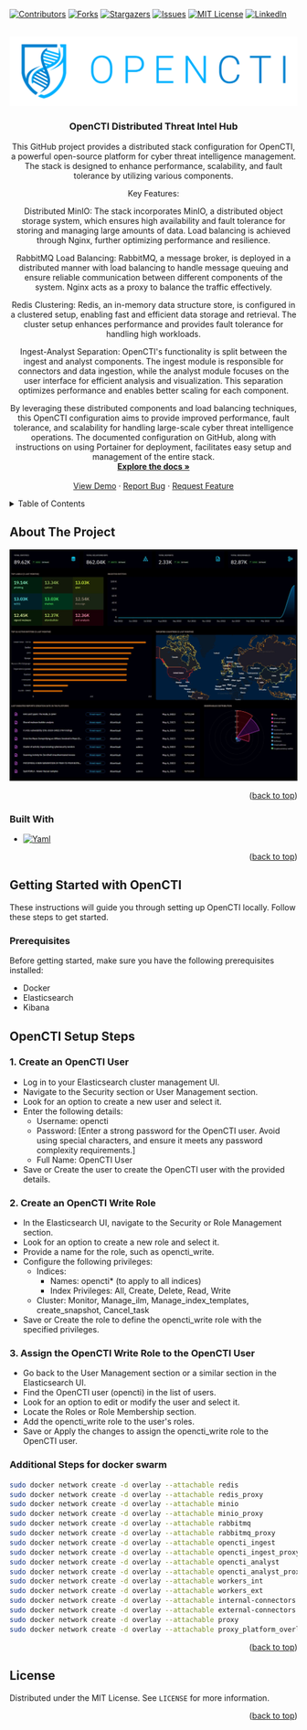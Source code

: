 [![Contributors][contributors-shield]][contributors-url]
[![Forks][forks-shield]][forks-url]
[![Stargazers][stars-shield]][stars-url]
[![Issues][issues-shield]][issues-url]
[![MIT License][license-shield]][license-url]
[![LinkedIn][linkedin-shield]][linkedin-url]



<!-- PROJECT LOGO -->
<br />
<div align="center">
  <a href="https://github.com/limitless-man/opencti">
    <img src="images/logo.png">
  </a>

<h3 align="center">OpenCTI Distributed Threat Intel Hub</h3>

  <p align="center">
    This GitHub project provides a distributed stack configuration for OpenCTI, a powerful open-source platform for cyber threat intelligence management. The stack is designed to enhance performance, scalability, and fault tolerance by utilizing various components.

Key Features:

Distributed MinIO: The stack incorporates MinIO, a distributed object storage system, which ensures high availability and fault tolerance for storing and managing large amounts of data. Load balancing is achieved through Nginx, further optimizing performance and resilience.

RabbitMQ Load Balancing: RabbitMQ, a message broker, is deployed in a distributed manner with load balancing to handle message queuing and ensure reliable communication between different components of the system. Nginx acts as a proxy to balance the traffic effectively.

Redis Clustering: Redis, an in-memory data structure store, is configured in a clustered setup, enabling fast and efficient data storage and retrieval. The cluster setup enhances performance and provides fault tolerance for handling high workloads.

Ingest-Analyst Separation: OpenCTI's functionality is split between the ingest and analyst components. The ingest module is responsible for connectors and data ingestion, while the analyst module focuses on the user interface for efficient analysis and visualization. This separation optimizes performance and enables better scaling for each component.

By leveraging these distributed components and load balancing techniques, this OpenCTI configuration aims to provide improved performance, fault tolerance, and scalability for handling large-scale cyber threat intelligence operations. The documented configuration on GitHub, along with instructions on using Portainer for deployment, facilitates easy setup and management of the entire stack.
    <br />
    <a href="https://github.com/limitless-man/opencti"><strong>Explore the docs »</strong></a>
    <br />
    <br />
    <a href="https://github.com/limitless-man/opencti">View Demo</a>
    ·
    <a href="https://github.com/limitless-man/opencti/issues">Report Bug</a>
    ·
    <a href="https://github.com/limitless-man/opencti/issues">Request Feature</a>
  </p>
</div>



<!-- TABLE OF CONTENTS -->
<details>
  <summary>Table of Contents</summary>
  <ol>
    <li>
      <a href="#about-the-project">About The Project</a>
      <ul>
        <li><a href="#built-with">Built With</a></li>
      </ul>
    </li>
    <li>
      <a href="#getting-started">Getting Started</a>
      <ul>
        <li><a href="#prerequisites">Prerequisites</a></li>
        <li><a href="#installation">Installation</a></li>
      </ul>
    </li>
    <li><a href="#usage">Usage</a></li>
    <li><a href="#license">License</a></li>
  </ol>
</details>



<!-- ABOUT THE PROJECT -->
## About The Project

[![Product Name Screen Shot][product-screenshot]](https://www.filigran.io/en/solutions/products/opencti/)

<p align="right">(<a href="#readme-top">back to top</a>)</p>



### Built With

* [![Yaml][yaml.org]][Yaml-url]

<p align="right">(<a href="#readme-top">back to top</a>)</p>



<!-- GETTING STARTED -->
## Getting Started with OpenCTI

These instructions will guide you through setting up OpenCTI locally. Follow these steps to get started.

### Prerequisites

Before getting started, make sure you have the following prerequisites installed:

- Docker
- Elasticsearch
- Kibana

## OpenCTI Setup Steps

### 1. Create an OpenCTI User

- Log in to your Elasticsearch cluster management UI.
- Navigate to the Security section or User Management section.
- Look for an option to create a new user and select it.
- Enter the following details:
  - Username: opencti
  - Password: [Enter a strong password for the OpenCTI user. Avoid using special characters, and ensure it meets any password complexity requirements.]
  - Full Name: OpenCTI User
- Save or Create the user to create the OpenCTI user with the provided details.

### 2. Create an OpenCTI Write Role

- In the Elasticsearch UI, navigate to the Security or Role Management section.
- Look for an option to create a new role and select it.
- Provide a name for the role, such as opencti_write.
- Configure the following privileges:
  - Indices:
    - Names: opencti* (to apply to all indices)
    - Index Privileges: All, Create, Delete, Read, Write
  - Cluster: Monitor, Manage_ilm, Manage_index_templates, create_snapshot, Cancel_task
- Save or Create the role to define the opencti_write role with the specified privileges.

### 3. Assign the OpenCTI Write Role to the OpenCTI User

- Go back to the User Management section or a similar section in the Elasticsearch UI.
- Find the OpenCTI user (opencti) in the list of users.
- Look for an option to edit or modify the user and select it.
- Locate the Roles or Role Membership section.
- Add the opencti_write role to the user's roles.
- Save or Apply the changes to assign the opencti_write role to the OpenCTI user.

### Additional Steps for docker swarm
   ```sh
   sudo docker network create -d overlay --attachable redis
   sudo docker network create -d overlay --attachable redis_proxy
   sudo docker network create -d overlay --attachable minio
   sudo docker network create -d overlay --attachable minio_proxy
   sudo docker network create -d overlay --attachable rabbitmq
   sudo docker network create -d overlay --attachable rabbitmq_proxy
   sudo docker network create -d overlay --attachable opencti_ingest
   sudo docker network create -d overlay --attachable opencti_ingest_proxy
   sudo docker network create -d overlay --attachable opencti_analyst
   sudo docker network create -d overlay --attachable opencti_analyst_proxy
   sudo docker network create -d overlay --attachable workers_int
   sudo docker network create -d overlay --attachable workers_ext
   sudo docker network create -d overlay --attachable internal-connectors
   sudo docker network create -d overlay --attachable external-connectors
   sudo docker network create -d overlay --attachable proxy
   sudo docker network create -d overlay --attachable proxy_platform_overlay
   ```

<p align="right">(<a href="#readme-top">back to top</a>)</p>

<!-- LICENSE -->
## License

Distributed under the MIT License. See `LICENSE` for more information.

<p align="right">(<a href="#readme-top">back to top</a>)</p>


<!-- MARKDOWN LINKS & IMAGES -->
<!-- https://www.markdownguide.org/basic-syntax/#reference-style-links -->
[contributors-shield]: https://img.shields.io/github/contributors/limitless-man/opencti.svg?style=for-the-badge
[contributors-url]: https://github.com/limitless-man/opencti/graphs/contributors
[forks-shield]: https://img.shields.io/github/forks/limitless-man/opencti.svg?style=for-the-badge
[forks-url]: https://github.com/limitless-man/opencti/network/members
[stars-shield]: https://img.shields.io/github/stars/limitless-man/opencti.svg?style=for-the-badge
[stars-url]: https://github.com/limitless-man/opencti/stargazers
[issues-shield]: https://img.shields.io/github/issues/limitless-man/opencti.svg?style=for-the-badge
[issues-url]: https://github.com/limitless-man/opencti/issues
[license-shield]: https://img.shields.io/github/license/limitless-man/opencti.svg?style=for-the-badge
[license-url]: https://github.com/limitless-man/opencti/blob/main/LICENSE
[linkedin-shield]: https://img.shields.io/badge/-LinkedIn-black.svg?style=for-the-badge&logo=linkedin&colorB=555
[linkedin-url]: https://www.linkedin.com/company/limitless-man/
[product-screenshot]: images/screenshot.png
[Yaml.org]: https://img.shields.io/badge/-YAML-000000?logo=YAML&logoColor=white&style=for-the-badge
[Yaml-url]: https://yaml.org
